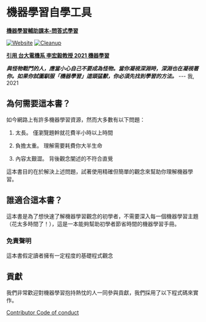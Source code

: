 # 機器學習自學工具 

**[機器學習輔助課本-問答式學習](https://rentruewang.github.io/learning-machine)**

[![Website](https://github.com/rentruewang/learning-machine/actions/workflows/github-pages.yaml/badge.svg)](https://github.com/rentruewang/learning-machine/actions/workflows/github-pages.yaml)
[![Cleanup](https://github.com/rentruewang/learning-machine/actions/workflows/cleanup.yaml/badge.svg)](https://github.com/rentruewang/learning-machine/actions/workflows/cleanup.yaml)

**[引用 台大電機系 李宏毅教授 2021 機器學習](https://speech.ee.ntu.edu.tw/~hylee/ml/2021-spring.html)**

_**與怪物戰鬥的人，應當小心自己不要成為怪物。當你凝視深淵時，深淵也在凝視著你。如果你試圖馴服「機器學習」這頭猛獸，你必須先找到學習的方法。**_
--- 我, 2021

## 為何需要這本書？

如今網路上有許多機器學習資源，然而大多數有以下問題：

1. 太長。 僅瀏覽題幹就花費半小時以上時間

2. 負擔太重。 理解需要耗費你大半生命

3. 內容太艱澀。 背後觀念闡述的不符合直覺

這本書目的在於解決上述問題，試著使用精確但簡單的觀念來幫助你理解機器學習。

## 誰適合這本書？

這本書是為了想快速了解機器學習觀念的初學者，不需要深入每一個機器學習主題（花太多時間了！），這是一本能夠幫助初學者節省時間的機器學習手冊。

### 免責聲明

這本書假定讀者擁有一定程度的基礎程式觀念

## 貢獻

我們非常歡迎對機器學習抱持熱忱的人一同參與貢獻，我們採用了以下程式碼來實作。

[Contributor Code of conduct](CODE_OF_CONDUCT.md)
